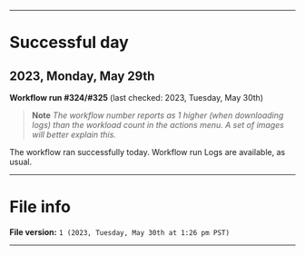 
***

# Successful day

## 2023, Monday, May 29th

**Workflow run #324/#325** (last checked: 2023, Tuesday, May 30th)

> **Note** _The workflow number reports as 1 higher (when downloading logs) than the workload count in the actions menu. A set of images will better explain this._

The workflow ran successfully today. Workflow run Logs are available, as usual.

***

# File info

**File version:** `1 (2023, Tuesday, May 30th at 1:26 pm PST)`

***
